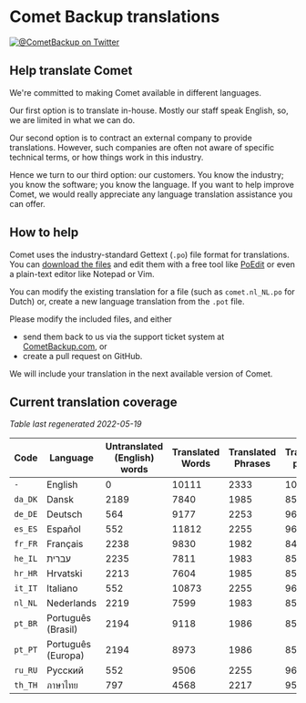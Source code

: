 # Comet Backup translations

[![@CometBackup on Twitter](https://img.shields.io/badge/twitter-%40CometBackup-blue.svg?style=flat)](https://twitter.com/CometBackup)

## Help translate Comet

We're committed to making Comet available in different languages.

Our first option is to translate in-house. Mostly our staff speak English, so, we are limited in what we can do.

Our second option is to contract an external company to provide translations. However, such companies are often not aware of specific technical terms, or how things work in this industry.

Hence we turn to our third option: our customers. You know the industry; you know the software; you know the language. If you want to help improve Comet, we would really appreciate any language translation assistance you can offer.

## How to help

Comet uses the industry-standard Gettext (`.po`) file format for translations. You can [download the files](https://github.com/CometBackup/translations/archive/master.zip) and edit them with a free tool like [PoEdit](https://poedit.net/) or even a plain-text editor like Notepad or Vim.

You can modify the existing translation for a file (such as `comet.nl_NL.po` for Dutch) or, create a new language translation from the `.pot` file.

Please modify the included files, and either 
- send them back to us via the support ticket system at [CometBackup.com](https://cometbackup.com/), or
- create a pull request on GitHub.

We will include your translation in the next available version of Comet.

## Current translation coverage

*Table last regenerated 2022-05-19*

|Code    |Language              |Untranslated (English) words |Translated Words |Translated Phrases |Translation percent
|--------|----------------------|-----------------------------|-----------------|-------------------|--------------------
|`-`     |English               |0                            |10111            |2333               |  100.00
|`da_DK` |Dansk‬                |2189                         |7840             |1985               |   85.08
|`de_DE` |Deutsch               |564                          |9177             |2253               |   96.57
|`es_ES` |Español               |552                          |11812            |2255               |   96.66
|`fr_FR` |Français              |2238                         |9830             |1982               |   84.95
|`he_IL` |עברית‬                 |2235                         |7811             |1983               |   85.00
|`hr_HR` |Hrvatski              |2213                         |7604             |1985               |   85.08
|`it_IT` |Italiano              |552                          |10873            |2255               |   96.66
|`nl_NL` |Nederlands            |2219                         |7599             |1983               |   85.00
|`pt_BR` |Português (Brasil)    |2194                         |9118             |1986               |   85.13
|`pt_PT` |Português (Europa)    |2194                         |8973             |1986               |   85.13
|`ru_RU` |Русский               |552                          |9506             |2255               |   96.66
|`th_TH` |ภาษาไทย‬              |797                          |4568             |2217               |   95.03
